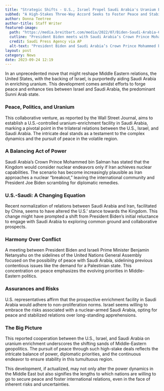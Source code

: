 ```yaml
---
title: "Strategic Shifts - U.S., Israel Propel Saudi Arabia's Uranium Enrichment Venture"
subhed: "A High-Stakes Three-Way Accord Seeks to Foster Peace and Stability in the Tense Middle-Eastern Landscape"
author: Donna Teetree
author-title: Staff Writer
featured-image: 
  path: "https://media.breitbart.com/media/2022/07/Biden-Saudi-Arabia-640x480.jpg"
  cutline: "President Biden meets with Saudi Arabia’s Crown Prince Mohammed bin Salman"
  credit: Saudi Press Agency via AP
  alt-text: "President Biden and Saudi Arabia’s Crown Prince Mohammed bin Salman greet each other." 
layout: post
category: News
date: 2023-09-24 12:19
---
```


In an unprecedented move that might reshape Middle Eastern relations, the United States, with the backing of Israel, is purportedly aiding Saudi Arabia in enriching uranium. This development comes amidst efforts to forge peace and enhance ties between Israel and Saudi Arabia, the predominant Sunni Arab state.

### Peace, Politics, and Uranium
This collaborative venture, as reported by the Wall Street Journal, aims to establish a U.S.-controlled uranium-enrichment facility in Saudi Arabia, marking a pivotal point in the trilateral relations between the U.S., Israel, and Saudi Arabia. The intricate deal stands as a testament to the complex dynamics and the pursuit of peace in the volatile region.

### A Balancing Act of Power
Saudi Arabia’s Crown Prince Mohammed bin Salman has stated that the Kingdom would consider nuclear endeavors only if Iran achieves nuclear capabilities. The scenario has become increasingly plausible as Iran approaches a nuclear “breakout,” leaving the international community and President Joe Biden scrambling for diplomatic remedies.

### U.S.-Saudi: A Changing Equation
Recent normalization of relations between Saudi Arabia and Iran, facilitated by China, seems to have altered the U.S.’ stance towards the Kingdom. This change might have prompted a shift from President Biden’s initial reluctance to engage with Saudi Arabia to exploring common ground and collaborative prospects.

### Harmony Over Conflict
A meeting between President Biden and Israeli Prime Minister Benjamin Netanyahu on the sidelines of the United Nations General Assembly focused on the possibility of peace with Saudi Arabia, sidelining previous contentious issues like the demand for a Palestinian state. This concentration on peace emphasizes the evolving priorities in Middle-Eastern politics.

### Assurances and Risks
U.S. representatives affirm that the prospective enrichment facility in Saudi Arabia would adhere to non-proliferation norms. Israel seems willing to embrace the risks associated with a nuclear-armed Saudi Arabia, opting for peace and stabilized relations over long-standing apprehensions.

### The Big Picture
This reported cooperation between the U.S., Israel, and Saudi Arabia on uranium enrichment underscores the shifting sands of Middle-Eastern geopolitics. The pursuit of peace through such high-stake deals reflects the intricate balance of power, diplomatic priorities, and the continuous endeavor to ensure stability in this tumultuous region.

This development, if actualized, may not only alter the power dynamics in the Middle East but also signifies the lengths to which nations are willing to go to secure peace and foster international relations, even in the face of inherent risks and uncertainties.
